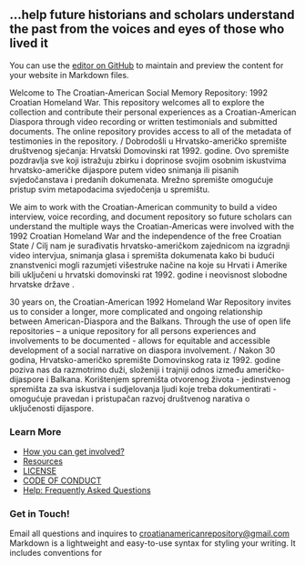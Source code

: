 ## ...help future historians and scholars understand the past from the voices and eyes of those who lived it 

You can use the [editor on GitHub](https://github.com/AnnaleeSekulic/Croatian-American-1992-Homeland-War/edit/gh-pages/index.md) to maintain and preview the content for your website in Markdown files.

Welcome to The Croatian-American Social Memory Repository: 1992 Croatian Homeland War. This repository welcomes all to explore the collection and contribute their personal experiences as a Croatian-American Diaspora through video recording or written testimonials and submitted documents. The online repository provides access to all of the metadata of testimonies in the repository. / Dobrodošli u Hrvatsko-američko spremište društvenog sjećanja: Hrvatski Domovinski rat 1992. godine. Ovo spremište pozdravlja sve koji istražuju zbirku i doprinose svojim osobnim iskustvima hrvatsko-američke dijaspore putem video snimanja ili pisanih svjedočanstava i predanih dokumenata. Mrežno spremište omogućuje pristup svim metapodacima svjedočenja u spremištu.

We aim to work with the Croatian-American community to build a video interview, voice recording, and document repository so future scholars can understand the multiple ways the Croatian-Americas were involved with the 1992 Croatian Homeland War and the independence of the free Croatian State / Cilj nam je surađivatis hrvatsko-američkom zajednicom na izgradnji video intervjua, snimanja glasa i spremišta dokumenata kako bi budući znanstvenici mogli razumjeti višestruke načine na koje su Hrvati i Amerike bili uključeni u hrvatski domovinski rat 1992. godine i neovisnost slobodne hrvatske države .

30 years on, the Croatian-American 1992 Homeland War Repository invites us to consider a longer, more complicated and ongoing relationship between American-Diaspora and the Balkans. Through the use of open life repositories – a unique repository for all persons experiences and involvements to be documented - allows for equitable and accessible development of a social narrative on diaspora involvement. / Nakon 30 godina, Hrvatsko-američko spremište Domovinskog rata iz 1992. godine poziva nas da razmotrimo duži, složeniji i trajniji odnos između američko-dijaspore i Balkana. Korištenjem spremišta otvorenog života - jedinstvenog spremišta za sva iskustva i sudjelovanja ljudi koje treba dokumentirati - omogućuje pravedan i pristupačan razvoj društvenog narativa o uključenosti dijaspore.


### Learn More 
- [How you can get involved?](https://github.com/AnnaleeSekulic/Croatian-American-1992-Homeland-War/blob/main/Get%20Involved.md) 
- [Resources](https://github.com/AnnaleeSekulic/Croatian-American-1992-Homeland-War/blob/main/Resources.md)
- [LICENSE](https://github.com/AnnaleeSekulic/Croatian-American-1992-Homeland-War/blob/main/LICENSE)
- [CODE OF CONDUCT](https://github.com/AnnaleeSekulic/Croatian-American-1992-Homeland-War/blob/main/CODE_OF_CONDUCT.md) 
- [Help: Frequently Asked Questions](https://github.com/AnnaleeSekulic/Croatian-American-1992-Homeland-War/blob/main/Frequently%20Asked%20Questions%20.md)

   
### Get in Touch!

Email all questions and inquires to croatianamericanrepository@gmail.com Markdown is a lightweight and easy-to-use syntax for styling your writing. It includes conventions for


